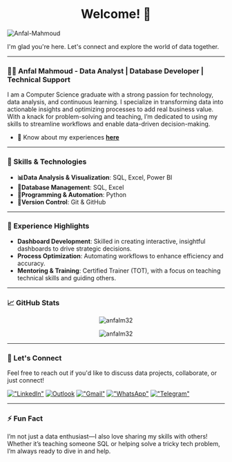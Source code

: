 
<h1 align="center">Welcome! 👋</h1>

<p align="left"> <img src="https://komarev.com/ghpvc/?username=anfalm32&label=Profile%20views&color=0e75b6&style=flat" alt="Anfal-Mahmoud" /> </p>


I'm glad you're here. Let's connect and explore the world of data together.

---

### 👩‍💻 Anfal Mahmoud - Data Analyst | Database Developer | Technical Support

I am a Computer Science graduate with a strong passion for technology, data analysis, and continuous learning. I specialize in transforming data into actionable insights and optimizing processes to add real business value. With a knack for problem-solving and teaching, I’m dedicated to using my skills to streamline workflows and enable data-driven decision-making.
- 📄 Know about my experiences **[here](https://drive.google.com/file/d/1MRgDrAuFOmfwchf9nY9rGieO09aMhEco/view?usp=drive_link)**

---

### 🔧 Skills & Technologies
- **📊Data Analysis & Visualization**: SQL, Excel, Power BI
- **👯Database Management**: SQL, Excel
- **🔭Programming & Automation**: Python
- **🔧Version Control**: Git & GitHub

---

### 💼 Experience Highlights
- **Dashboard Development**: Skilled in creating interactive, insightful dashboards to drive strategic decisions.
- **Process Optimization**: Automating workflows to enhance efficiency and accuracy.
- **Mentoring & Training**: Certified Trainer (TOT), with a focus on teaching technical skills and guiding others.
    
---

### 📈 GitHub Stats

<p align="center">
  <img src="https://github-readme-stats.vercel.app/api?username=anfalm32&show_icons=true&locale=en" alt="anfalm32" />
</p>

<p align="center">
  <img src="https://github-readme-streak-stats.herokuapp.com/?user=anfalm32&" alt="anfalm32" />
</p>

---

### 🤝 Let's Connect
Feel free to reach out if you'd like to discuss data projects, collaborate, or just connect!

[!["LinkedIn"](https://img.shields.io/badge/LinkedIn-blue?style=flat&logo=linkedin&labelColor=blue)](https://www.linkedin.com/in/anfal-mahmoud-b872142aa)
[![Outlook](https://img.shields.io/badge/Outlook-00a2ed?style=flat&logo=outlook&logoColor=white)](anfal.mahmoud_mis@bsu.edu.eg) 
[!["Gmail"](https://img.shields.io/badge/Gmail-D14836?style=flat&logo=gmail&logoColor=white)](anfalm32@gmail.com)
[!["WhatsApp"](https://img.shields.io/badge/WhatsApp-25D366?style=flat&logo=whatsapp&logoColor=white)](https://wa.me/201003918616)
[!["Telegram"](https://img.shields.io/badge/Telegram-2CA5E0?style=flat&logo=telegram&logoColor=white)](http://t.me/AnfalMahmoud32)


---

### ⚡ Fun Fact
I’m not just a data enthusiast—I also love sharing my skills with others! Whether it’s teaching someone SQL or helping solve a tricky tech problem, I’m always ready to dive in and help.
